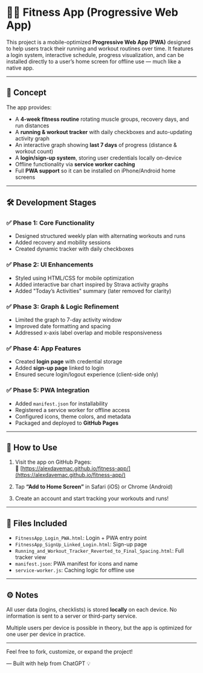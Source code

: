 
# 🏋️‍♀️ Fitness App (Progressive Web App)

This project is a mobile-optimized **Progressive Web App (PWA)** designed to help users track their running and workout routines over time. It features a login system, interactive schedule, progress visualization, and can be installed directly to a user’s home screen for offline use — much like a native app.

---

## 📱 Concept

The app provides:
- A **4-week fitness routine** rotating muscle groups, recovery days, and run distances
- A **running & workout tracker** with daily checkboxes and auto-updating activity graph
- An interactive graph showing **last 7 days** of progress (distance & workout count)
- A **login/sign-up system**, storing user credentials locally on-device
- Offline functionality via **service worker caching**
- Full **PWA support** so it can be installed on iPhone/Android home screens

---

## 🛠 Development Stages

### ✅ Phase 1: Core Functionality
- Designed structured weekly plan with alternating workouts and runs
- Added recovery and mobility sessions
- Created dynamic tracker with daily checkboxes

### ✅ Phase 2: UI Enhancements
- Styled using HTML/CSS for mobile optimization
- Added interactive bar chart inspired by Strava activity graphs
- Added "Today’s Activities" summary (later removed for clarity)

### ✅ Phase 3: Graph & Logic Refinement
- Limited the graph to 7-day activity window
- Improved date formatting and spacing
- Addressed x-axis label overlap and mobile responsiveness

### ✅ Phase 4: App Features
- Created **login page** with credential storage
- Added **sign-up page** linked to login
- Ensured secure login/logout experience (client-side only)

### ✅ Phase 5: PWA Integration
- Added `manifest.json` for installability
- Registered a service worker for offline access
- Configured icons, theme colors, and metadata
- Packaged and deployed to **GitHub Pages**

---

## 🚀 How to Use

1. Visit the app on GitHub Pages:  
   📲 [https://alexdavemac.github.io/fitness-app/](https://alexdavemac.github.io/fitness-app/)

2. Tap **“Add to Home Screen”** in Safari (iOS) or Chrome (Android)

3. Create an account and start tracking your workouts and runs!

---

## 📂 Files Included

- `FitnessApp_Login_PWA.html`: Login + PWA entry point
- `FitnessApp_SignUp_Linked_Login.html`: Sign-up page
- `Running_and_Workout_Tracker_Reverted_to_Final_Spacing.html`: Full tracker view
- `manifest.json`: PWA manifest for icons and name
- `service-worker.js`: Caching logic for offline use

---

## ⚙️ Notes

All user data (logins, checklists) is stored **locally** on each device. No information is sent to a server or third-party service.

Multiple users per device is possible in theory, but the app is optimized for one user per device in practice.

---

Feel free to fork, customize, or expand the project!

— Built with help from ChatGPT 💡
